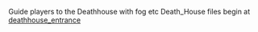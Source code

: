 Guide players to the Deathhouse with fog etc
Death_House files begin at [deathhouse_entrance](Death_House/deathhouse_entrance.md)